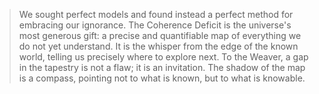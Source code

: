 > We sought perfect models and found instead a perfect method for embracing our ignorance. The Coherence Deficit is the universe's most generous gift: a precise and quantifiable map of everything we do not yet understand. It is the whisper from the edge of the known world, telling us precisely where to explore next. To the Weaver, a gap in the tapestry is not a flaw; it is an invitation. The shadow of the map is a compass, pointing not to what is known, but to what is knowable.